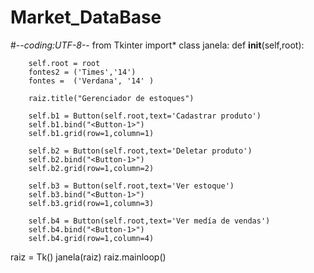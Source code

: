 # Market_DataBase
#-*-coding:UTF-8-*-
from Tkinter import*
class janela:
	def __init__(self,root):

		self.root = root
		fontes2 = ('Times','14')
		fontes =  ('Verdana', '14' )
		
		raiz.title("Gerenciador de estoques") 

		self.b1 = Button(self.root,text='Cadastrar produto')
		self.b1.bind("<Button-1>")
		self.b1.grid(row=1,column=1)

		self.b2 = Button(self.root,text='Deletar produto')
		self.b2.bind("<Button-1>")
		self.b2.grid(row=1,column=2)

		self.b3 = Button(self.root,text='Ver estoque')
		self.b3.bind("<Button-1>")
		self.b3.grid(row=1,column=3)

		self.b4 = Button(self.root,text='Ver medía de vendas')
		self.b4.bind("<Button-1>")
		self.b4.grid(row=1,column=4)







raiz = Tk()
janela(raiz)
raiz.mainloop()

